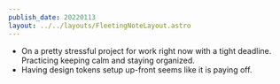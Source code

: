 ```yaml
---
publish_date: 20220113    
layout: ../../layouts/FleetingNoteLayout.astro
---
```

- On a pretty stressful project for work right now with a tight deadline. Practicing keeping calm and staying organized.
- Having design tokens setup up-front seems like it is paying off.

